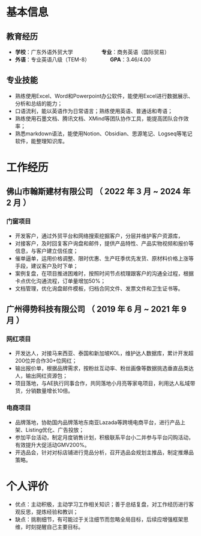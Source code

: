   
# 基本信息

## 教育经历

- **学校**：广东外语外贸大学 &emsp; &emsp; &emsp; &emsp; **专业**：商务英语（国际贸易）
- **外语**：专业英语八级（TEM-8）&emsp; &emsp; &emsp; **GPA**：3.46/4.00

## 专业技能

- 熟练使用Excel、Word和Powerpoint办公软件，能使用Excel进行数据展示、分析和总结的能力；
- 口语流利，能以英语作为日常语言；熟练使用英语、普通话和粤语；
- 熟练使用石墨文档、腾讯文档、XMind等团队协作工具，能提高团队合作效率；
- 熟悉markdown语法，能使用Notion、Obsidian、思源笔记、Logseq等笔记软件，能整理知识库。

# 工作经历

## 佛山市翰斯建材有限公司 （ 2022 年 3 月 ~ 2024 年 2 月 ）

### 门窗项目

- 开发客户，通过外贸平台和网络搜索挖掘客户，分层并维护客户资源库，
- 对接客户，及时回复客户询盘和邮件，提供产品特性、产品实物视频和报价等信息，与客户建立信任度；
- 催单逼单，运用价格调整、限时优惠、生产旺季优先发货、原材料价格上涨等手段，建议客户及时下单；
- 案例复盘，在项目推进困难时，按照时间节点梳理跟客户的沟通全过程，根据卡点优化沟通流程，订单量增加50%；
- 文档管理，优化询盘邮件模板，归档合同文件、发票文件和卫生证书等。

## 广州得势科技有限公司 （ 2019 年 6 月 ~ 2021 年 9 月 ）

### 网红项目

- 开发达人，对接马来西亚、泰国和新加坡KOL，维护达人数据库，累计开发超200位并合作30+位网红；
- 输出报价单，根据品牌需求，按粉丝互动率、粉丝画像等数据挑选垂直品类达人，输出网红资源包；
- 项目落地，与AE执行同事合作，共同落地小月亮等家电项目，利用达人私域带货，分销数量增长10倍。

### 电商项目

- 品牌落地，协助国内品牌落地东南亚Lazada等跨境电商平台，进行产品上架、Listing优化、广告投放；
- 参加平台活动，制定月度销售计划，积极联系平台小二并参与平台闪购活动，有效提升大促活动GMV200%。
- 开选品会，针对对标店铺进行竞品分析，召开选品会规划主推品，制定推爆品策略。

# 个人评价

- 优点：主动积极，主动学习工作相关知识；善于总结复盘，对工作经历进行客观反思，提炼经验和教训；
- 缺点：挑剔细节，有可能过于关注细节而忽略全局目标，后续应增强框架思维，时刻提醒自己主要目标。